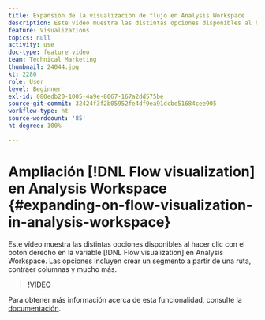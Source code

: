 ```yaml
---
title: Expansión de la visualización de flujo en Analysis Workspace
description: Este vídeo muestra las distintas opciones disponibles al hacer clic con el botón derecho en la visualización de Flujo en Analysis Workspace. Las opciones incluyen crear un segmento a partir de una ruta, contraer columnas y mucho más.
feature: Visualizations
topics: null
activity: use
doc-type: feature video
team: Technical Marketing
thumbnail: 24044.jpg
kt: 2280
role: User
level: Beginner
exl-id: 080edb20-1005-4a9e-8067-167a2dd575be
source-git-commit: 32424f3f2b05952fe4df9ea91dcbe51684cee905
workflow-type: ht
source-wordcount: '85'
ht-degree: 100%

---
```


# Ampliación [!DNL Flow visualization] en Analysis Workspace {#expanding-on-flow-visualization-in-analysis-workspace}

Este vídeo muestra las distintas opciones disponibles al hacer clic con el botón derecho en la variable [!DNL Flow visualization] en Analysis Workspace. Las opciones incluyen crear un segmento a partir de una ruta, contraer columnas y mucho más.

>[!VIDEO](https://video.tv.adobe.com/v/24044/?quality=12)

Para obtener más información acerca de esta funcionalidad, consulte la [documentación](https://experienceleague.adobe.com/docs/analytics/analyze/analysis-workspace/visualizations/flow/flow.html?lang=es#analysis-workspace).

